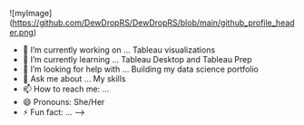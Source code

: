 ![myImage] (https://github.com/DewDropRS/DewDropRS/blob/main/github_profile_header.png)


- 🔭 I’m currently working on ... Tableau visualizations
- 🌱 I’m currently learning ... Tableau Desktop and Tableau Prep
- 🤔 I’m looking for help with ... Building my data science portfolio
- 💬 Ask me about ... My skills
- 📫 How to reach me: ...
- 😄 Pronouns: She/Her
- ⚡ Fun fact: ...
-->
